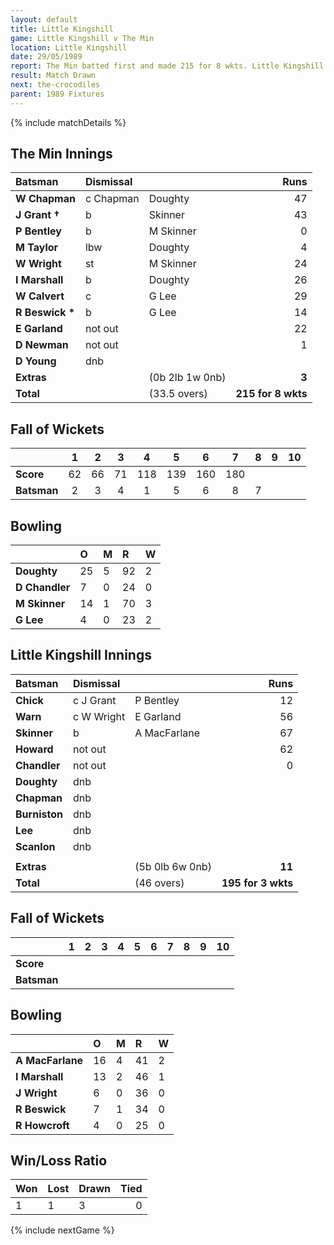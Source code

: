 ```yaml
---
layout: default
title: Little Kingshill
game: Little Kingshill v The Min
location: Little Kingshill
date: 29/05/1989
report: The Min batted first and made 215 for 8 wkts. Little Kingshill replied with 161 for 7 wkts
result: Match Drawn
next: the-crocodiles
parent: 1989 Fixtures
---
```


{% include matchDetails %}

## The Min Innings

| Batsman | Dismissal |  | Runs |
|:---|:---|---|---:|
| **W Chapman** | c Chapman | Doughty | 47 |
| **J Grant &#8224;** | b | Skinner | 43 |
| **P Bentley** | b | M Skinner | 0 |
| **M Taylor** | lbw | Doughty | 4 |
| **W Wright** | st | M Skinner | 24 |
| **I Marshall** | b | Doughty | 26 |
| **W Calvert** | c | G Lee | 29 |
| **R Beswick &#42;** | b | G Lee | 14 |
| **E Garland** | not out |  | 22 |
| **D Newman** | not out |  | 1 |
| **D Young** | dnb |  |  |
| **Extras** | | (0b 2lb 1w 0nb) | **3** |
| **Total** | | (33.5 overs) | **215 for 8 wkts** |

## Fall of Wickets

| | 1 | 2 | 3 | 4 | 5 | 6 | 7 | 8 | 9 | 10 |
|---|:---:|:---:|:---:|:---:|:---:|:---:|:---:|:---:|:---:|:---:|
| **Score** | 62 | 66 | 71 | 118 | 139 | 160 | 180 |  |  |  |
| **Batsman** | 2 | 3 | 4 | 1 | 5 | 6 | 8 | 7 |  |  |

## Bowling

| | O | M | R | W |
|---|:---|:---|:---|:---|
| **Doughty** | 25 | 5 | 92 | 2 |
| **D Chandler** | 7 | 0 | 24 | 0 |
| **M Skinner** | 14 | 1 | 70 | 3 |
| **G Lee** | 4 | 0 | 23 | 2 |

## Little Kingshill Innings

| Batsman | Dismissal |  | Runs |
|:---|:---|---|---:|
| **Chick** | c J Grant | P Bentley | 12 |
| **Warn** | c W Wright | E Garland | 56 |
| **Skinner** | b | A MacFarlane | 67 |
| **Howard** | not out |  | 62 |
| **Chandler** | not out |  | 0 |
| **Doughty** | dnb |  |  |
| **Chapman** | dnb |  |  |
| **Burniston** | dnb |  |  |
| **Lee** | dnb |  |  |
| **Scanlon** | dnb |  |  |
|  |  |  |  |
| **Extras** | | (5b 0lb 6w 0nb) | **11** |
| **Total** | | (46 overs) | **195 for 3 wkts** |

## Fall of Wickets

| | 1 | 2 | 3 | 4 | 5 | 6 | 7 | 8 | 9 | 10 |
|---|:---:|:---:|:---:|:---:|:---:|:---:|:---:|:---:|:---:|:---:|
| **Score** |  |  |  |  |  |  |  |  |  |  |
| **Batsman** |  |  |  |  |  |  |  |  |  |  |

## Bowling

| | O | M | R | W |
|---|:---|:---|:---|:---|
| **A MacFarlane** | 16 | 4 | 41 | 2 |
| **I Marshall** | 13 | 2 | 46 | 1 |
| **J Wright** | 6 | 0 | 36 | 0 |
| **R Beswick** | 7 | 1 | 34 | 0 |
| **R Howcroft** | 4 | 0 | 25 | 0 |

## Win/Loss Ratio

| Won | Lost | Drawn | Tied |
|:---|:---|:---|---:|
| 1 | 1 | 3 | 0 |

{% include nextGame %}